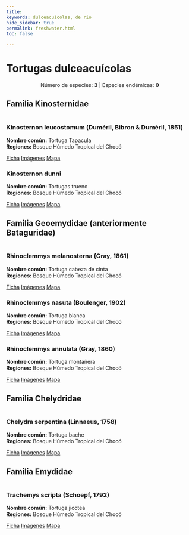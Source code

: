 ```yaml
---
title:
keywords: dulceacuícolas, de rio
hide_sidebar: true
permalink: freshwater.html
toc: false

---
```

<h1 class="titulo-testudinia">Tortugas dulceacuícolas</h1>
<center><p>Número de especies: <strong>3</strong> | Especies endémicas: <strong>0</strong></p></center>

<style>
  /* icono por estado */
.estado-lc .icono-iucn {
  background-image: url('images/iconos/lc.png');
}

.estado-nt .icono-iucn {
  background-image: url('images/iconos/nt.png');
}

.estado-en .icono-iucn {
  background-image: url('images/iconos/en.png');
}
</style>

<div class="container"><!--Familia Kinosternidae-->
  <div class="row">
    <div class="col-lg-12 text-center">
      <h2 class="page-header">Familia Kinosternidae</h2>
    </div>
    <div class="col-lg-12">
      <div class="flex-centrado">
    <div class="col-md-6 col-lg-4 mb-4">
      <div class="panel panel-default tarjeta">
        <!-- Imagen superior -->
        <img src="images/tortuga_tierra_ia.png" alt="" class="img-fluid rounded-top" /> 
        <!-- Contenido de la tarjeta -->
        <div class="panel-heading freshwater">
          <h3 class="panel-title">Kinosternon leucostomum (Duméril, Bibron & Duméril, 1851)</h3>
        </div>
        <div class="panel-body">
          <p><strong>Nombre común:</strong> Tortuga Tapacula<br>
            <strong>Regiones:</strong> Bosque Húmedo Tropical del Chocó</p>
          <a href="#" class="btn btn-outline-success btn-xs">Ficha</a>
          <a href="#" class="btn btn-outline-info btn-xs">Imágenes</a>
          <a href="#" class="btn btn-outline-primary btn-xs">Mapa</a>
        </div>
      </div>
    </div>
    <div class="col-md-6 col-lg-4 mb-4">
      <div class="panel panel-default tarjeta">
        <!-- Imagen superior -->
        <img src="images/tortuga_tierra_ia.png" alt="" class="img-fluid rounded-top" /> 
        <!-- Contenido de la tarjeta -->
        <div class="panel-heading freshwater">
          <h3 class="panel-title">Kinosternon dunni</h3>
        </div>
        <div class="panel-body">
          <p><strong>Nombre común:</strong> Tortugas trueno<br>
            <strong>Regiones:</strong> Bosque Húmedo Tropical del Chocó</p>
          <a href="#" class="btn btn-outline-success btn-xs">Ficha</a>
          <a href="#" class="btn btn-outline-info btn-xs">Imágenes</a>
          <a href="#" class="btn btn-outline-primary btn-xs">Mapa</a>
        </div>
      </div>
    </div>

<div class="container"><!--Familia Geoemydidae-->
  <div class="row">
    <div class="col-lg-12 text-center">
      <h2 class="page-header">Familia Geoemydidae (anteriormente Bataguridae)</h2>
    </div>
    <div class="col-lg-12">
      <div class="flex-centrado"> 
    <div class="col-md-6 col-lg-4 mb-4">
      <div class="panel panel-default tarjeta">
        <!-- Imagen superior -->
        <img src="images/tortuga_tierra_ia.png" alt="" class="img-fluid rounded-top" /> 
        <!-- Contenido de la tarjeta -->
        <div class="panel-heading freshwater">
          <h3 class="panel-title">Rhinoclemmys melanosterna (Gray, 1861)</h3>
        </div>
        <div class="panel-body">
          <p><strong>Nombre común:</strong> Tortuga cabeza de cinta<br>
            <strong>Regiones:</strong> Bosque Húmedo Tropical del Chocó</p>
          <a href="#" class="btn btn-outline-success btn-xs">Ficha</a>
          <a href="#" class="btn btn-outline-info btn-xs">Imágenes</a>
          <a href="#" class="btn btn-outline-primary btn-xs">Mapa</a>
        </div>
      </div>
    </div>
    <div class="col-md-6 col-lg-4 mb-4">
      <div class="panel panel-default tarjeta">
        <!-- Imagen superior -->
        <img src="images/tortuga_tierra_ia.png" alt="" class="img-fluid rounded-top" /> 
        <!-- Contenido de la tarjeta -->
        <div class="panel-heading freshwater">
          <h3 class="panel-title">Rhinoclemmys nasuta (Boulenger, 1902)</h3>
        </div>
        <div class="panel-body">
          <p><strong>Nombre común:</strong> Tortuga blanca<br>
            <strong>Regiones:</strong> Bosque Húmedo Tropical del Chocó</p>
          <a href="#" class="btn btn-outline-success btn-xs">Ficha</a>
          <a href="#" class="btn btn-outline-info btn-xs">Imágenes</a>
          <a href="#" class="btn btn-outline-primary btn-xs">Mapa</a>
        </div>
      </div>
    </div>
    <div class="col-md-6 col-lg-4 mb-4">
      <div class="panel panel-default tarjeta">
        <!-- Imagen superior -->
        <img src="images/tortuga_tierra_ia.png" alt="" class="img-fluid rounded-top" /> 
        <!-- Contenido de la tarjeta -->
        <div class="panel-heading freshwater">
          <h3 class="panel-title">Rhinoclemmys annulata (Gray, 1860)</h3>
        </div>
        <div class="panel-body">
          <p><strong>Nombre común:</strong> Tortuga montañera<br>
            <strong>Regiones:</strong> Bosque Húmedo Tropical del Chocó</p>
          <a href="#" class="btn btn-outline-success btn-xs">Ficha</a>
          <a href="#" class="btn btn-outline-info btn-xs">Imágenes</a>
          <a href="#" class="btn btn-outline-primary btn-xs">Mapa</a>
        </div>
      </div>
    </div>

<div class="container"><!--Familia Chelydridae-->
  <div class="row">
    <div class="col-lg-12 text-center">
      <h2 class="page-header">Familia Chelydridae</h2>
    </div>
    <div class="col-lg-12">
      <div class="flex-centrado">
    <div class="col-md-6 col-lg-4 mb-4">
      <div class="panel panel-default tarjeta">
        <!-- Imagen superior -->
        <img src="images/tortuga_tierra_ia.png" alt="" class="img-fluid rounded-top" /> 
        <!-- Contenido de la tarjeta -->
        <div class="panel-heading freshwater">
          <h3 class="panel-title">Chelydra serpentina (Linnaeus, 1758)</h3>
        </div>
        <div class="panel-body">
          <p><strong>Nombre común:</strong> Tortuga bache<br>
            <strong>Regiones:</strong> Bosque Húmedo Tropical del Chocó</p>
          <a href="#" class="btn btn-outline-success btn-xs">Ficha</a>
          <a href="#" class="btn btn-outline-info btn-xs">Imágenes</a>
          <a href="#" class="btn btn-outline-primary btn-xs">Mapa</a>
        </div>
      </div>
    </div>

<div class="container"><!--Familia Emydidae -->
  <div class="row">
    <div class="col-lg-12 text-center">
      <h2 class="page-header">Familia Emydidae</h2>
    </div>
    <div class="col-lg-12">
      <div class="flex-centrado">
    <div class="col-md-6 col-lg-4 mb-4">
      <div class="panel panel-default tarjeta">
        <!-- Imagen superior -->
        <img src="images/tortuga_tierra_ia.png" alt="" class="img-fluid rounded-top" /> 
        <!-- Contenido de la tarjeta -->
        <div class="panel-heading freshwater">
          <h3 class="panel-title">Trachemys scripta (Schoepf, 1792)</h3>
        </div>
        <div class="panel-body">
          <p><strong>Nombre común:</strong> Tortuga jicotea<br>
            <strong>Regiones:</strong> Bosque Húmedo Tropical del Chocó</p>
          <a href="#" class="btn btn-outline-success btn-xs">Ficha</a>
          <a href="#" class="btn btn-outline-info btn-xs">Imágenes</a>
          <a href="#" class="btn btn-outline-primary btn-xs">Mapa</a>
        </div>
      </div>
    </div>
